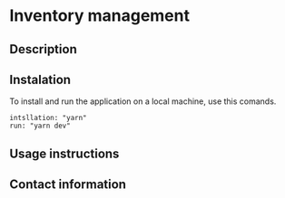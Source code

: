 # Inventory management

## Description

## Instalation

To install and run the application on a local machine, use this comands.
```
intsllation: "yarn"
run: "yarn dev"
```
## Usage instructions

## Contact information
